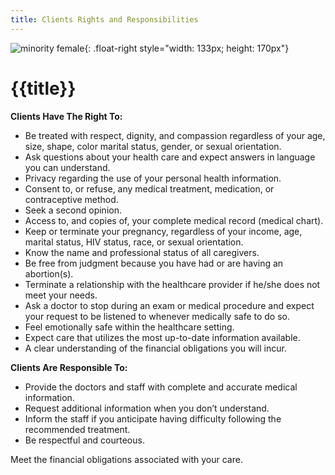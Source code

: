```yaml
---
title: Clients Rights and Responsibilities
---
```


![minority female]{: .float-right style="width: 133px; height: 170px"}

{{title}}
=========

**Clients Have The Right To:**

- Be treated with respect, dignity, and compassion regardless of your
  age, size, shape, color marital status, gender, or sexual orientation.
- Ask questions about your health care and expect answers in language
  you can understand.
- Privacy regarding the use of your personal health information.
- Consent to, or refuse, any medical treatment, medication, or
  contraceptive method.
- Seek a second opinion.
- Access to, and copies of, your complete medical record (medical
  chart).
- Keep or terminate your pregnancy, regardless of your income, age,
  marital status, HIV status, race, or sexual orientation.
- Know the name and professional status of all caregivers.
- Be free from judgment because you have had or are having an
  abortion(s).
- Terminate a relationship with the healthcare provider if he/she does
  not meet your needs.
- Ask a doctor to stop during an exam or medical procedure and expect
  your request to be listened to whenever medically safe to do so.
- Feel emotionally safe within the healthcare setting.
- Expect care that utilizes the most up-to-date information available.
- A clear understanding of the financial obligations you will incur.


**Clients Are Responsible To:**

- Provide the doctors and staff with complete and accurate medical
  information.
- Request additional information when you don’t understand.
- Inform the staff if you anticipate having difficulty following the
  recommended treatment.
- Be respectful and courteous.

Meet the financial obligations associated with your care.

[minority female]: {{urls.media}}/minority_female.jpg

